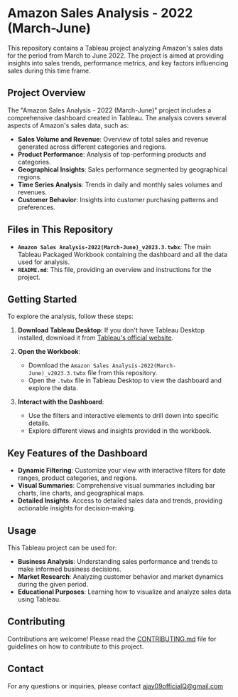 # Amazon Sales Analysis - 2022 (March-June)

This repository contains a Tableau project analyzing Amazon's sales data for the period from March to June 2022. The project is aimed at providing insights into sales trends, performance metrics, and key factors influencing sales during this time frame.

## Project Overview

The "Amazon Sales Analysis - 2022 (March-June)" project includes a comprehensive dashboard created in Tableau. The analysis covers several aspects of Amazon's sales data, such as:

- **Sales Volume and Revenue**: Overview of total sales and revenue generated across different categories and regions.
- **Product Performance**: Analysis of top-performing products and categories.
- **Geographical Insights**: Sales performance segmented by geographical regions.
- **Time Series Analysis**: Trends in daily and monthly sales volumes and revenues.
- **Customer Behavior**: Insights into customer purchasing patterns and preferences.

## Files in This Repository

- **`Amazon Sales Analysis-2022(March-June)_v2023.3.twbx`**: The main Tableau Packaged Workbook containing the dashboard and all the data used for analysis.
- **`README.md`**: This file, providing an overview and instructions for the project.

## Getting Started

To explore the analysis, follow these steps:

1. **Download Tableau Desktop**: If you don't have Tableau Desktop installed, download it from [Tableau's official website](https://www.tableau.com/products/desktop).

2. **Open the Workbook**:
   - Download the `Amazon Sales Analysis-2022(March-June)_v2023.3.twbx` file from this repository.
   - Open the `.twbx` file in Tableau Desktop to view the dashboard and explore the data.

3. **Interact with the Dashboard**:
   - Use the filters and interactive elements to drill down into specific details.
   - Explore different views and insights provided in the workbook.

## Key Features of the Dashboard

- **Dynamic Filtering**: Customize your view with interactive filters for date ranges, product categories, and regions.
- **Visual Summaries**: Comprehensive visual summaries including bar charts, line charts, and geographical maps.
- **Detailed Insights**: Access to detailed sales data and trends, providing actionable insights for decision-making.

## Usage

This Tableau project can be used for:

- **Business Analysis**: Understanding sales performance and trends to make informed business decisions.
- **Market Research**: Analyzing customer behavior and market dynamics during the given period.
- **Educational Purposes**: Learning how to visualize and analyze sales data using Tableau.



## Contributing

Contributions are welcome! Please read the [CONTRIBUTING.md](CONTRIBUTING.md) file for guidelines on how to contribute to this project.

## Contact

For any questions or inquiries, please contact ajay09officialQ@gmail.com
